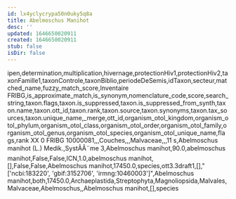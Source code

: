 ```yaml
---
id: lx4yclycrypa50n0uky5q8a
title: Abelmoschus Manihot
desc: ''
updated: 1646650020911
created: 1646650020911
stub: false
isDir: false
---
```

ipen,determination,multiplication,hivernage,protectionHiv1,protectionHiv2,taxonFamille1,taxonControle,taxonBiblio,periodeDeSemis,idTaxon,secteur,matched_name,fuzzy_match_score,Inventaire FRIBG,is_approximate_match,is_synonym,nomenclature_code,score,search_string,taxon.flags,taxon.is_suppressed,taxon.is_suppressed_from_synth,taxon.name,taxon.ott_id,taxon.rank,taxon.source,taxon.synonyms,taxon.tax_sources,taxon.unique_name,_merge,ott_id,organism_otol_kingdom,organism_otol_phylum,organism_otol_class,organism_otol_order,organism_otol_family,organism_otol_genus,organism_otol_species,organism_otol_unique_name,flags,rank
XX 0 FRIBG 10000081,,,Couches,,,Malvaceae,,,11 s,Abelmoschus manihot (L.) Medik.,SystÃÂ¨me 3,Abelmoschus manihot,90.0,abelmoschus manihot,False,False,ICN,1.0,abelmoschus manihot,[],False,False,Abelmoschus manihot,17450.0,species,ott3.3draft1,[],"['ncbi:183220', 'gbif:3152706', 'irmng:10460003']",Abelmoschus manihot,both,17450.0,Archaeplastida,Streptophyta,Magnoliopsida,Malvales,Malvaceae,Abelmoschus,,Abelmoschus manihot,[],species
